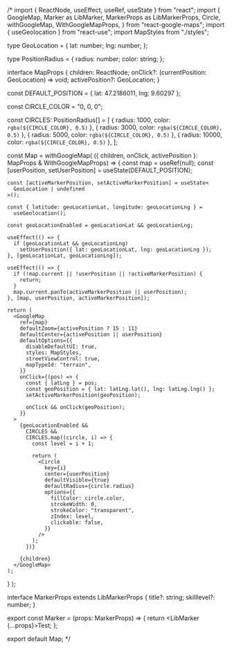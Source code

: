 /\*
import { ReactNode, useEffect, useRef, useState } from "react";
import {
GoogleMap,
Marker as LibMarker,
MarkerProps as LibMarkerProps,
Circle,
withGoogleMap,
WithGoogleMapProps,
} from "react-google-maps";
import { useGeolocation } from "react-use";
import MapStyles from "./styles";

type GeoLocation = {
lat: number;
lng: number;
};

type PositionRadius = {
radius: number;
color: string;
};

interface MapProps {
children: ReactNode;
onClick?: (currentPosition: GeoLocation) => void;
activePosition?: GeoLocation;
}

const DEFAULT_POSITION = { lat: 47.2186011, lng: 9.60297 };

const CIRCLE_COLOR = "0, 0, 0";

const CIRCLES: PositionRadius[] = [
{ radius: 1000, color: `rgba(${CIRCLE_COLOR}, 0.5)` },
{ radius: 3000, color: `rgba(${CIRCLE_COLOR}, 0.5)` },
{ radius: 5000, color: `rgba(${CIRCLE_COLOR}, 0.5)` },
{ radius: 10000, color: `rgba(${CIRCLE_COLOR}, 0.5)` },
];

const Map = withGoogleMap(
({ children, onClick, activePosition }: MapProps & WithGoogleMapProps) => {
const map = useRef<GoogleMap>(null);
const [userPosition, setUserPosition] =
useState<GeoLocation>(DEFAULT_POSITION);

    const [activeMarkerPosition, setActiveMarkerPosition] = useState<
      GeoLocation | undefined
    >();

    const { latitude: geoLocationLat, longitude: geoLocationLng } =
      useGeolocation();

    const geoLocationEnabled = geoLocationLat && geoLocationLng;

    useEffect(() => {
      if (geoLocationLat && geoLocationLng)
        setUserPosition({ lat: geoLocationLat, lng: geoLocationLng });
    }, [geoLocationLat, geoLocationLng]);

    useEffect(() => {
      if (!map.current || !userPosition || !activeMarkerPosition) {
        return;
      }
      map.current.panTo(activeMarkerPosition || userPosition);
    }, [map, userPosition, activeMarkerPosition]);

    return (
      <GoogleMap
        ref={map}
        defaultZoom={activePosition ? 15 : 11}
        defaultCenter={activePosition || userPosition}
        defaultOptions={{
          disableDefaultUI: true,
          styles: MapStyles,
          streetViewControl: true,
          mapTypeId: "terrain",
        }}
        onClick={(pos) => {
          const { latLng } = pos;
          const geoPosition = { lat: latLng.lat(), lng: latLng.lng() };
          setActiveMarkerPosition(geoPosition);

          onClick && onClick(geoPosition);
        }}
      >
        {geoLocationEnabled &&
          CIRCLES &&
          CIRCLES.map((circle, i) => {
            const level = i + 1;

            return (
              <Circle
                key={i}
                center={userPosition}
                defaultVisible={true}
                defaultRadius={circle.radius}
                options={{
                  fillColor: circle.color,
                  strokeWidth: 0,
                  strokeColor: "transparent",
                  zIndex: level,
                  clickable: false,
                }}
              />
            );
          })}

        {children}
      </GoogleMap>
    );

}
);

interface MarkerProps extends LibMarkerProps {
title?: string;
skilllevel?: number;
}

export const Marker = (props: MarkerProps) => {
return <LibMarker {...props}>Test</LibMarker>;
};

export default Map;
\*/
